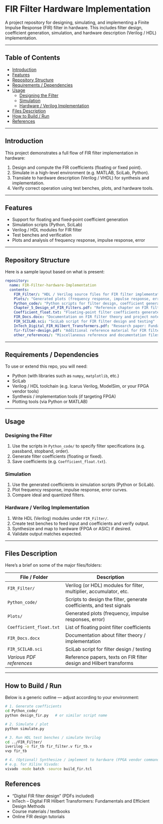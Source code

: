 # FIR Filter Hardware Implementation

A project repository for designing, simulating, and implementing a Finite Impulse Response (FIR) filter in hardware. This includes filter design, coefficient generation, simulation, and hardware description (Verilog / HDL) implementation.

---

## Table of Contents

- [Introduction](#introduction)  
- [Features](#features)  
- [Repository Structure](#repository-structure)  
- [Requirements / Dependencies](#requirements--dependencies)  
- [Usage](#usage)  
  - [Designing the Filter](#designing-the-filter)  
  - [Simulation](#simulation)  
  - [Hardware / Verilog Implementation](#hardware--verilog-implementation)  
- [Files Description](#files-description)  
- [How to Build / Run](#how-to-build--run)  
- [References](#references)  

---

## Introduction

This project demonstrates a full flow of FIR filter implementation in hardware:

1. Design and compute the FIR coefficients (floating or fixed point).  
2. Simulate in a high-level environment (e.g. MATLAB, SciLab, Python).  
3. Translate to hardware description (Verilog / VHDL) for synthesis and implementation.  
4. Verify correct operation using test benches, plots, and hardware tools.

---

## Features

- Support for floating and fixed‑point coefficient generation  
- Simulation scripts (Python, SciLab)  
- Verilog / HDL modules for FIR filter  
- Test benches and verification  
- Plots and analysis of frequency response, impulse response, error  

---

## Repository Structure

Here is a sample layout based on what is present:
```yaml
repository:
  name: FIR-Filter-hardware-Implementation
  contents:
    FIR_Filter/: "HDL / Verilog source files for FIR filter implementation"
    Plots/: "Generated plots (frequency response, impulse response, error curves)"
    Python_code/: "Python scripts for filter design, coefficient generation, and testing"
    Chapter_5_Design_of_FIR_Filters.pdf: "Reference chapter on FIR filter design"
    Coefficient_float.txt: "Floating-point filter coefficients generated by scripts"
    FIR_Docs.docx: "Documentation on FIR filter theory and project notes"
    FIR_SCILAB.sci: "SciLab script for FIR filter design and testing"
    InTech_Digital_FIR_Hilbert_Transformers.pdf: "Research paper: Fundamentals and efficient design methods"
    fir-filter-design.pdf: "Additional reference material for FIR filter design"
    other_references/: "Miscellaneous reference and documentation files"
```


---

## Requirements / Dependencies

To use or extend this repo, you will need:

- Python (with libraries such as `numpy`, `matplotlib`, etc.)  
- SciLab  
- Verilog / HDL toolchain (e.g. Icarus Verilog, ModelSim, or your FPGA vendor tools)  
- Synthesis / implementation tools (if targeting FPGA)  
- Plotting tools (via Python or MATLAB)  

---

## Usage

### Designing the Filter

1. Use the scripts in `Python_code/` to specify filter specifications (e.g. passband, stopband, order).  
2. Generate filter coefficients (floating or fixed).  
3. Save coefficients (e.g. `Coefficient_float.txt`).

### Simulation

1. Use the generated coefficients in simulation scripts (Python or SciLab).  
2. Plot frequency response, impulse response, error curves.  
3. Compare ideal and quantized filters.

### Hardware / Verilog Implementation

1. Write HDL (Verilog) modules under `FIR_Filter/`.  
2. Create test benches to feed input and coefficients and verify output.  
3. Synthesize and map to hardware (FPGA or ASIC) if desired.  
4. Validate output matches expected.

---

## Files Description

Here’s a brief on some of the major files/folders:

| File / Folder | Description |
|----------------|-------------|
| `FIR_Filter/` | Verilog (or HDL) modules for filter, multiplier, accumulator, etc. |
| `Python_code/` | Scripts to design the filter, generate coefficients, and test signals |
| `Plots/` | Generated plots (frequency, impulse responses, error) |
| `Coefficient_float.txt` | List of floating point filter coefficients |
| `FIR_Docs.docx` | Documentation about filter theory / implementation |
| `FIR_SCILAB.sci` | SciLab script for filter design / testing |
| *Various PDF references* | Reference papers, texts on FIR filter design and Hilbert transforms |

---

## How to Build / Run

Below is a generic outline — adjust according to your environment:

```bash
# 1. Generate coefficients
cd Python_code/
python design_fir.py   # or similar script name

# 2. Simulate / plot
python simulate.py

# 3. Run HDL test benches / simulate Verilog
cd ../FIR_Filter/
iverilog -o fir_tb fir_filter.v fir_tb.v
vvp fir_tb

# 4. (Optional) Synthesize / implement to hardware (FPGA vendor commands)
# e.g. for Xilinx Vivado:
vivado -mode batch -source build_fir.tcl
```
## References

- “Digital FIR filter design” (PDFs included)
- InTech – Digital FIR Hilbert Transformers: Fundamentals and Efficient Design Methods
- Course materials / textbooks
- Online FIR design tutorials
